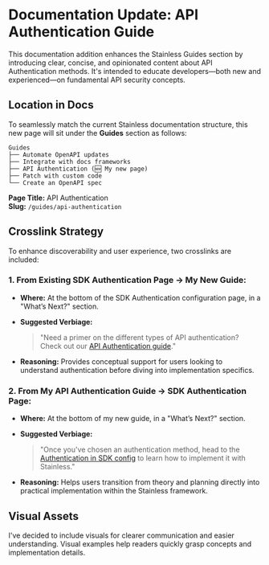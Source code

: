 # Documentation Update: API Authentication Guide

This documentation addition enhances the Stainless Guides section by introducing clear, concise, and opinionated content about API Authentication methods. It's intended to educate developers—both new and experienced—on fundamental API security concepts.

## Location in Docs

To seamlessly match the current Stainless documentation structure, this new page will sit under the **Guides** section as follows:

```
Guides
├── Automate OpenAPI updates
├── Integrate with docs frameworks
├── API Authentication (🆕 My new page)
├── Patch with custom code
└── Create an OpenAPI spec

```

**Page Title:** API Authentication  
**Slug:** `/guides/api-authentication`

## Crosslink Strategy

To enhance discoverability and user experience, two crosslinks are included:

### 1. From Existing SDK Authentication Page → My New Guide:

-   **Where:** At the bottom of the SDK Authentication configuration page, in a "What’s Next?" section.
    
-   **Suggested Verbiage:**
    
    > "Need a primer on the different types of API authentication? Check out our [API Authentication guide](https://app.stainless.com/docs/guides/api-authentication)."
    
-   **Reasoning:** Provides conceptual support for users looking to understand authentication before diving into implementation specifics.
    

### 2. From My API Authentication Guide → SDK Authentication Page:

-   **Where:** At the bottom of my new guide, in a "What’s Next?" section.
    
-   **Suggested Verbiage:**
    
    > "Once you've chosen an authentication method, head to the [Authentication in SDK config](https://app.stainless.com/docs/guides/configure#authentication) to learn how to implement it with Stainless."
    
-   **Reasoning:** Helps users transition from theory and planning directly into practical implementation within the Stainless framework.

## Visual Assets

I've decided to include visuals for clearer communication and easier understanding. Visual examples help readers quickly grasp concepts and implementation details.
